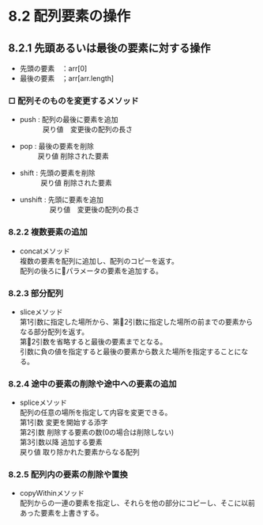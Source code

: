 # 8.2 配列要素の操作　　
## 8.2.1 先頭あるいは最後の要素に対する操作
- 先頭の要素　：arr[0]
- 最後の要素　；arr[arr.length]　　

### □ 配列そのものを変更するメソッド
- push : 配列の最後に要素を追加  
         　　　 戻り値　変更後の配列の長さ
- pop : 最後の要素を削除  
     　 　 戻り値 削除された要素
- shift : 先頭の要素を削除  
     　　　戻り値 削除された要素

- unshift : 先頭に要素を追加  
         　　　 　戻り値　変更後の配列の長さ  
   
### 8.2.2 複数要素の追加  
- concatメソッド  
複数の要素を配列に追加し、配列のコピーを返す。  
配列の後ろにパラメータの要素を追加する。  

### 8.2.3 部分配列  
- sliceメソッド  
第1引数に指定した場所から、第2引数に指定した場所の前までの要素からなる部分配列を返す。  
第2引数を省略すると最後の要素までとなる。  
引数に負の値を指定すると最後の要素から数えた場所を指定することになる。  

### 8.2.4 途中の要素の削除や途中への要素の追加  
- spliceメソッド  
配列の任意の場所を指定して内容を変更できる。  
第1引数 変更を開始する添字  
第2引数 削除する要素の数(0の場合は削除しない)  
第3引数以降 追加する要素  
戻り値 取り除かれた要素からなる配列  

### 8.2.5 配列内の要素の削除や置換  
- copyWithinメソッド  
配列からの一連の要素を指定し、それらを他の部分にコピーし、そこに以前あった要素を上書きする。  
 